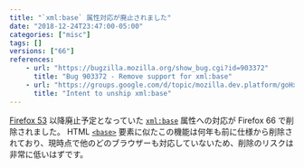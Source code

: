 ```yaml
---
title: "`xml:base` 属性対応が廃止されました"
date: "2018-12-24T23:47:00-05:00"
categories: ["misc"]
tags: []
versions: ["66"]
references:
    - url: "https://bugzilla.mozilla.org/show_bug.cgi?id=903372"
      title: "Bug 903372 - Remove support for xml:base"
    - url: "https://groups.google.com/d/topic/mozilla.dev.platform/goHxC7z3D7Q/discussion"
      title: "Intent to unship xml:base"
---
```

[Firefox 53](https://www.fxsitecompat.dev/ja/docs/2017/xml-base-attribute-has-been-deprecated/) 以降廃止予定となっていた [`xml:base`](https://www.w3.org/TR/xmlbase/) 属性への対応が Firefox 66 で削除されました。 HTML [`<base>`](https://developer.mozilla.org/docs/Web/HTML/Element/base) 要素に似たこの機能は何年も前に仕様から削除されており、現時点で他のどのブラウザーも対応していないため、削除のリスクは非常に低いはずです。
